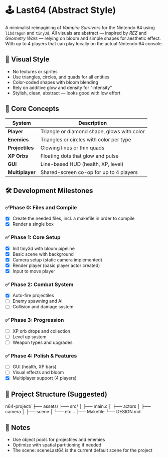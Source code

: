 # 🕹️ Last64 (Abstract Style)
A minimalist reimagining of *Vampire Survivors* for the Nintendo 64 using `libdragon` and `tiny3d`. All visuals are abstract — inspired by *REZ* and *Geometry Wars* — relying on bloom and simple shapes for aesthetic effect. With up to 4 players that can play locally on the actual Nintendo 64 console.

## 🎨 Visual Style
- No textures or sprites
- Use triangles, circles, and quads for all entities
- Color-coded shapes with bloom blending
- Rely on additive glow and density for "intensity"
- Stylish, clean, abstract — looks good with low effort

## 🧩 Core Concepts
| System            | Description |
|-------------------|-------------|
| **Player**        | Triangle or diamond shape, glows with color |
| **Enemies**       | Triangles or circles with color per type |
| **Projectiles**   | Glowing lines or thin quads |
| **XP Orbs**       | Floating dots that glow and pulse |
| **GUI**           | Line-based HUD (health, XP, level) |
| **Multiplayer**   | Shared-screen co-op for up to 4 players |

## 🛠️ Development Milestones

### ✅Phase 0: Files and Compile
- [x] Create the needed files, incl. a makefile in order to compile
- [x] Render a single box

### ✅ Phase 1: Core Setup
- [x] Init tiny3d with bloom pipeline
- [x] Basic scene with background
- [x] Camera setup (static camera implemented)
- [x] Render player (basic player actor created)
- [x] Input to move player

### ✅ Phase 2: Combat System
- [x] Auto-fire projectiles
- [ ] Enemy spawning and AI
- [ ] Collision and damage system

### ✅ Phase 3: Progression
- [ ] XP orb drops and collection
- [ ] Level up system
- [ ] Weapon types and upgrades

### ✅ Phase 4: Polish & Features
- [ ] GUI (health, XP bars)
- [ ] Visual effects and bloom
- [x] Multiplayer support (4 players)

## 📂 Project Structure (Suggested)
n64-project/
├── assets/
├── src/
│ ├── main.c
│ ├── actors
│ ├── camera
│ ├── scene
│ └── etc...
├── Makefile
└── DESIGN.md

## 📌 Notes
- Use object pools for projectiles and enemies
- Optimize with spatial partitioning if needed
- The scene: sceneLast64 is the current default scene for the project
